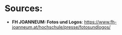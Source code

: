 # Sources:

* **FH JOANNEUM: Fotos und Logos**: <https://www.fh-joanneum.at/hochschule/presse/fotosundlogos/>